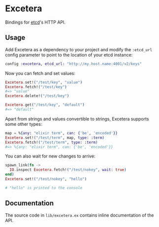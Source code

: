 Excetera
========

Bindings for [etcd][1]'s HTTP API.

  [1]: https://github.com/coreos/etcd


## Usage

Add Excetera as a dependency to your project and modify the `:etcd_url`
config parameter to point to the location of your etcd instance:

```elixir
config :excetera, etcd_url: "http://my.host.name:4001/v2/keys"
```

Now you can fetch and set values:

```elixir
Excetera.set!("/test/key", "value")
Excetera.fetch!("/test/key")
#=> "value"
Excetera.delete!("/test/key")

Excetera.get("/test/key", "default")
#=> "default"
```

Apart from strings and values convertible to strings, Excetera supports some
other types:

```elixir
map = %{any: "elixir term", can: {'be', 'encoded'}}
Excetera.set!("/test/term", map, type: :term)
Excetera.fetch!("/test/term", type: :term)
#=> %{any: "elixir term", can: {'be', 'encoded'}}
```

You can also wait for new changes to arrive:

```elixir
spawn_link(fn ->
  IO.inspect Excetera.fetch!("/test/nokey", wait: true)
end)
Excetera.set!("/test/nokey", "hello")

# "hello" is printed to the console
```

## Documentation

The source code in `lib/excetera.ex` contains inline documentation of the API.
